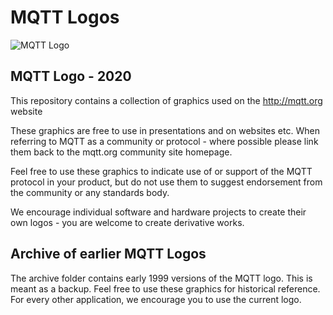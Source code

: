MQTT Logos
==========

![MQTT Logo](https://github.com/mqtt/png/mqtt-hor.png)

## MQTT Logo - 2020 

This repository contains a collection of graphics used on the http://mqtt.org website

These graphics are free to use in presentations and on websites etc. When referring to MQTT 
as a community or protocol - where possible please link them back to the mqtt.org community 
site homepage.

Feel free to use these graphics to indicate use of or support of the MQTT protocol in your 
product, but do not use them to suggest endorsement from the community or any standards body.

We encourage individual software and hardware projects to create their own logos - you are 
welcome to create derivative works.

## Archive of earlier MQTT Logos

The archive folder contains early 1999 versions of the MQTT logo. This is meant as a backup. Feel free to use these graphics for historical reference. For every other application, we encourage you to use the current logo.
